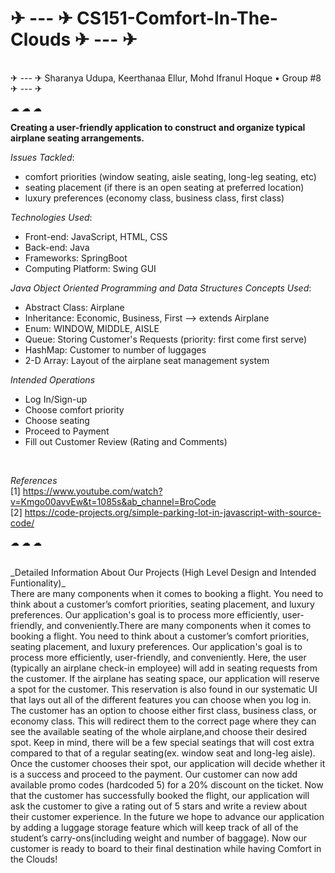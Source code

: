 # ✈ --- ✈ CS151-Comfort-In-The-Clouds ✈ --- ✈

<br />
 ✈ --- ✈ Sharanya Udupa, Keerthanaa Ellur, Mohd Ifranul Hoque • Group #8  ✈ --- ✈ 
           
              
                     
<br />
              
☁ ☁ ☁
         

**Creating a user-friendly application to construct and organize typical airplane seating arrangements.**

_Issues Tackled_:
* comfort priorities (window seating, aisle seating, long-leg seating, etc)
* seating placement (if there is an open seating at preferred location)
* luxury preferences (economy class, business class, first class)

_Technologies Used_:
* Front-end: JavaScript, HTML, CSS
* Back-end: Java
* Frameworks: SpringBoot
* Computing Platform: Swing GUI

_Java Object Oriented Programming and Data Structures Concepts Used_:
* Abstract Class: Airplane
* Inheritance: Economic, Business, First --> extends Airplane
* Enum: WINDOW, MIDDLE, AISLE
* Queue: Storing Customer's Requests (priority: first come first serve)
* HashMap: Customer to number of luggages
* 2-D Array: Layout of the airplane seat management system

_Intended Operations_
* Log In/Sign-up
* Choose comfort priority
* Choose seating
* Proceed to Payment
* Fill out Customer Review (Rating and Comments)

<br/>

_References_
<br />
[1] https://www.youtube.com/watch?v=Kmgo00avvEw&t=1085s&ab_channel=BroCode
<br />
[2] https://code-projects.org/simple-parking-lot-in-javascript-with-source-code/


☁ ☁ ☁
                         
<br />
_Detailed Information About Our Projects (High Level Design and Intended Funtionality)_
</br>
There are many components when it comes to booking a flight. You need to think about a customer’s comfort priorities, seating placement, and luxury preferences. Our application's goal is to process more efficiently, user-friendly, and conveniently.There are many components when it comes to booking a flight. You need to think about a customer’s comfort priorities, seating placement, and luxury preferences. Our application's goal is to process more efficiently, user-friendly, and conveniently. Here, the user (typically an airplane check-in employee) will add in seating requests from the customer. If the airplane has seating space, our application will reserve a spot for the customer. This reservation is also found in our systematic UI that lays out all of the different features you can choose when you log in. The customer has an option to choose either first class, business class, or economy class. This will redirect them to the correct page where they can see the available seating of the whole airplane,and choose their desired spot. Keep in mind, there will be a few special seatings that will cost extra compared to that of a regular seating(ex. window seat and long-leg aisle). Once the customer chooses their spot, our application will decide whether it is a success and proceed to the payment. Our customer can now add available promo codes (hardcoded 5) for a 20% discount on the ticket. Now that the customer has successfully booked the flight, our application will ask the customer to give a rating out of 5 stars and write a review about their customer experience.  In the future we hope to advance our application by adding a luggage storage feature which will keep track of all of the student’s carry-ons(including weight and number of baggage). Now our customer is ready to board to their final destination while having Comfort in the Clouds!

